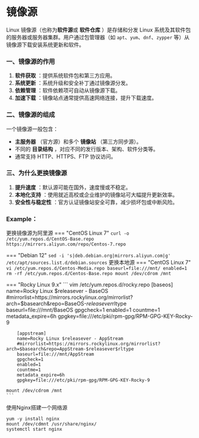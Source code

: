 # 镜像源

Linux 镜像源（也称为**软件源**或 **软件仓库** ）是存储和分发 Linux 系统及其软件包的服务器或服务器集群。用户通过包管理器（如 `apt`、`yum`、`dnf`、`zypper` 等）从镜像源下载安装系统更新和软件。

### 一、镜像源的作用

1. **软件获取** ：提供系统软件包和第三方应用。
2. **系统更新** ：系统升级和安全补丁通过镜像源分发。
3. **依赖管理** ：软件依赖项可自动从镜像源下载。
4. **加速下载** ：镜像站点通常提供高速网络连接，提升下载速度。

### 二、镜像源的组成

一个镜像源一般包含：

* **主服务器** （官方源）和多个 **镜像站** （第三方同步源）。
* 不同的 **目录结构** ，对应不同的发行版本、架构、软件分类等。
* 通常支持 HTTP、HTTPS、FTP 协议访问。

### 三、为什么更换镜像源

1. **提升速度** ：默认源可能在国外，速度慢或不稳定。
2. **本地化支持** ：使用就近高校或企业维护的镜像站可大幅提升更新效率。
3. **安全性与稳定性** ：官方认证镜像站安全可靠，减少损坏包或中断风险。

### Example：
更换镜像源为阿里源
=== "CentOS Linux 7"
    ```
    curl -o /etc/yum.repos.d/CentOS-Base.repo https://mirrors.aliyun.com/repo/Centos-7.repo
    ```

=== "Debian 12"
    ```
    sed -i 's|deb.debian.org|mirrors.aliyun.com|g' /etc/apt/sources.list.d/debian.sources
    ```
更换本地源
=== "CentOS Linux 7"
    ```
    vi /etc/yum.repos.d/Centos-Media.repo
	    baseurl=file:///mnt/
	    enabled=1
    rm -rf /etc/yum.repos.d/Centos-Base.repo
    mount /dev/cdrom /mnt
    ```

=== "Rocky Linux 9.x"
    ```
    vim /etc/yum.repos.d/rocky.repo
        [baseos]
        name=Rocky Linux $releasever - BaseOS
        #mirrorlist=https://mirrors.rockylinux.org/mirrorlist?arch=$basearch&repo=BaseOS-$releasever$rltype
        baseurl=file:///mnt/BaseOS
        gpgcheck=1
        enabled=1
        countme=1
        metadata_expire=6h
        gpgkey=file:///etc/pki/rpm-gpg/RPM-GPG-KEY-Rocky-9

        [appstream]
        name=Rocky Linux $releasever - AppStream
        #mirrorlist=https://mirrors.rockylinux.org/mirrorlist?arch=$basearch&repo=AppStream-$releasever$rltype
        baseurl=file:///mnt/AppStream
        gpgcheck=1
        enabled=1
        countme=1
        metadata_expire=6h
        gpgkey=file:///etc/pki/rpm-gpg/RPM-GPG-KEY-Rocky-9

    mount /dev/cdrom /mnt
    ```
使用Nginx搭建一个网络源
```
yum -y install nginx
mount /dev/cdmnt /usr/share/nginx/
systemctl start nginx
```
